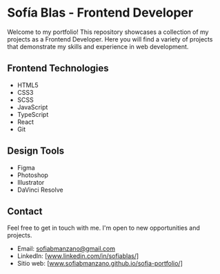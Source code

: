 # Sofía Blas - Frontend Developer

Welcome to my portfolio! This repository showcases a collection of my projects as a Frontend Developer. Here you will find a variety of projects that demonstrate my skills and experience in web development.

## Frontend Technologies

- HTML5
- CSS3
- SCSS
- JavaScript
- TypeScript
- React
- Git

## Design Tools

- Figma
- Photoshop
- Illustrator
- DaVinci Resolve

## Contact

Feel free to get in touch with me. I'm open to new opportunities and projects.

- Email: sofiabmanzano@gmail.com
- LinkedIn: [www.linkedin.com/in/sofiablas/]
- Sitio web: [www.sofiabmanzano.github.io/sofia-portfolio/]